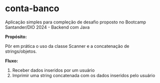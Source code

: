 # conta-banco
Aplicação simples para compleção de desafio proposto no Bootcamp Santander/DIO 2024 - Backend com Java

**Propósito:**

Pôr em prática o uso da classe Scanner e a concatenação de strings/objetos.

**Fluxo:**
1. Receber dados inseridos por um usuário
2. Imprimir uma string concatenada com os dados inseridos pelo usuário
